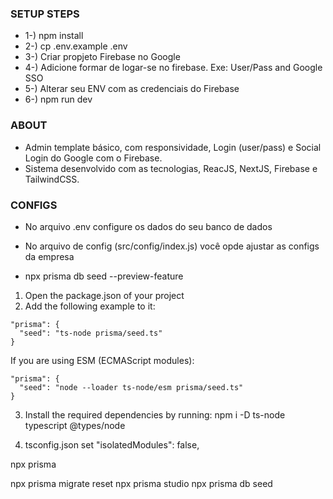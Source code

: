 ### SETUP STEPS

- 1-) npm install
- 2-) cp .env.example .env
- 3-) Criar propjeto Firebase no Google
- 4-) Adicione formar de logar-se no firebase. Exe: User/Pass and Google SSO
- 5-) Alterar seu ENV com as credenciais do Firebase
- 6-) npm run dev

### ABOUT

- Admin template básico, com responsividade, Login (user/pass) e Social Login do Google com o Firebase.
- Sistema desenvolvido com as tecnologias, ReacJS, NextJS, Firebase e TailwindCSS.

### CONFIGS

- No arquivo .env configure os dados do seu banco de dados
- No arquivo de config (src/config/index.js) você opde ajustar as configs da empresa

- npx prisma db seed --preview-feature

1. Open the package.json of your project
2. Add the following example to it:

```
"prisma": {
  "seed": "ts-node prisma/seed.ts"
}
```

If you are using ESM (ECMAScript modules):

```
"prisma": {
  "seed": "node --loader ts-node/esm prisma/seed.ts"
}
```

3. Install the required dependencies by running:
   npm i -D ts-node typescript @types/node

4. tsconfig.json set "isolatedModules": false,

npx prisma

npx prisma migrate reset
npx prisma studio
npx prisma db seed
